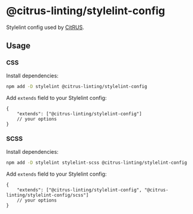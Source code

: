 # @citrus-linting/stylelint-config

Stylelint config used by [CitRUS](https://github.com/CitRUSprod).

## Usage

### CSS

Install dependencies:

```sh
npm add -D stylelint @citrus-linting/stylelint-config
```

Add `extends` field to your Stylelint config:

```jsonc
{
    "extends": ["@citrus-linting/stylelint-config"]
    // your options
}
```

### SCSS

Install dependencies:

```sh
npm add -D stylelint stylelint-scss @citrus-linting/stylelint-config
```

Add `extends` field to your Stylelint config:

```jsonc
{
    "extends": ["@citrus-linting/stylelint-config", "@citrus-linting/stylelint-config/scss"]
    // your options
}
```
